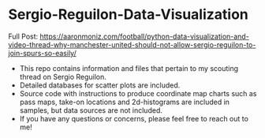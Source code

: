 # Sergio-Reguilon-Data-Visualization
Full Post: https://aaronmoniz.com/football/python-data-visualization-and-video-thread-why-manchester-united-should-not-allow-sergio-reguilon-to-join-spurs-so-easily/
- This repo contains information and files that pertain to my scouting thread on Sergio Reguilon.
- Detailed databases for scatter plots are included.
- Source code with instructions to produce coordinate map charts such as pass maps, take-on locations and 2d-histograms are included in samples, but data sources are not included.
- If you have any questions or concerns, please feel free to reach out to me!
